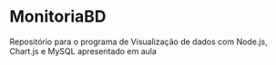 # MonitoriaBD
Repositório para o programa de Visualização de dados com Node.js, Chart.js e MySQL apresentado em aula
